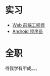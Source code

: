 # 实习
* [Web 前端工程师](https://github.com/pwcong/resume/blob/master/Exercitation/FrontEnd.md)
* [Android 程序员](https://github.com/pwcong/resume/blob/master/Exercitation/Android.md)

# 全职
待我学有所成。。。